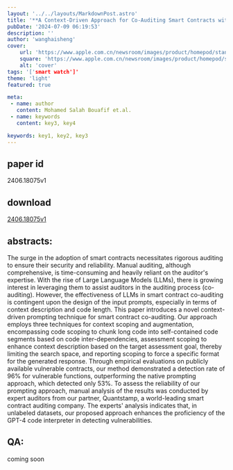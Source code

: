 ```yaml
---
layout: '../../layouts/MarkdownPost.astro'
title: '**A Context-Driven Approach for Co-Auditing Smart Contracts with The Support of GPT-4 code interpreter**'
pubDate: '2024-07-09 06:19:53'
description: ''
author: 'wanghaisheng'
cover:
    url: 'https://www.apple.com.cn/newsroom/images/product/homepod/standard/Apple-HomePod-hero-230118_big.jpg.large_2x.jpg'
    square: 'https://www.apple.com.cn/newsroom/images/product/homepod/standard/Apple-HomePod-hero-230118_big.jpg.large_2x.jpg'
    alt: 'cover'
tags: '['smart watch']' 
theme: 'light'
featured: true

meta:
 - name: author
   content: Mohamed Salah Bouafif et.al.
 - name: keywords
   content: key3, key4

keywords: key1, key2, key3
---
```


## paper id
2406.18075v1
## download
[2406.18075v1](http://arxiv.org/abs/2406.18075v1)
## abstracts:
The surge in the adoption of smart contracts necessitates rigorous auditing to ensure their security and reliability. Manual auditing, although comprehensive, is time-consuming and heavily reliant on the auditor's expertise. With the rise of Large Language Models (LLMs), there is growing interest in leveraging them to assist auditors in the auditing process (co-auditing). However, the effectiveness of LLMs in smart contract co-auditing is contingent upon the design of the input prompts, especially in terms of context description and code length. This paper introduces a novel context-driven prompting technique for smart contract co-auditing. Our approach employs three techniques for context scoping and augmentation, encompassing code scoping to chunk long code into self-contained code segments based on code inter-dependencies, assessment scoping to enhance context description based on the target assessment goal, thereby limiting the search space, and reporting scoping to force a specific format for the generated response. Through empirical evaluations on publicly available vulnerable contracts, our method demonstrated a detection rate of 96\% for vulnerable functions, outperforming the native prompting approach, which detected only 53\%. To assess the reliability of our prompting approach, manual analysis of the results was conducted by expert auditors from our partner, Quantstamp, a world-leading smart contract auditing company. The experts' analysis indicates that, in unlabeled datasets, our proposed approach enhances the proficiency of the GPT-4 code interpreter in detecting vulnerabilities.
## QA:
coming soon
